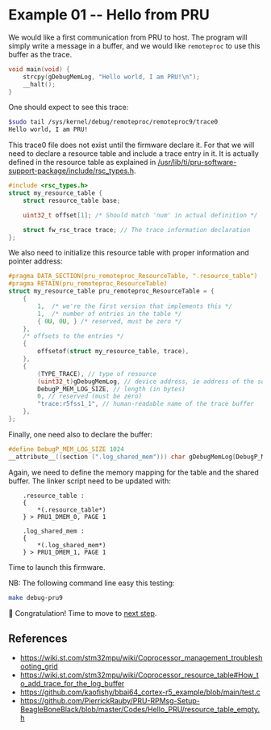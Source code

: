 # Example 01 -- Hello from PRU

We would like a first communication from PRU to host. 
The program will simply write a message in a buffer, and we would like `remoteproc` to use this buffer as the trace. 

```c
void main(void) {
    strcpy(gDebugMemLog, "Hello world, I am PRU!\n");
    __halt();
}
```

One should expect to see this trace:

```sh
$sudo tail /sys/kernel/debug/remoteproc/remoteproc9/trace0
Hello world, I am PRU!
```

This trace0 file does not exist until the firmware declare it. For that we will need to declare a resource table and include a trace entry in it. It is actually defined in the resource table as explained in [/usr/lib/ti/pru-software-support-package/include/rsc_types.h](file:///usr/lib/ti/pru-software-support-package/include/rsc_types.h).

```c
#include <rsc_types.h>
struct my_resource_table {
	struct resource_table base;

	uint32_t offset[1]; /* Should match 'num' in actual definition */

    struct fw_rsc_trace trace; // The trace information declaration
};
```

We also need to initialize this resource table with proper information and pointer address:

```c
#pragma DATA_SECTION(pru_remoteproc_ResourceTable, ".resource_table")
#pragma RETAIN(pru_remoteproc_ResourceTable)
struct my_resource_table pru_remoteproc_ResourceTable = {
    {
        1,	/* we're the first version that implements this */
        1,	/* number of entries in the table */
        { 0U, 0U, } /* reserved, must be zero */
    },
    /* offsets to the entries */
    {
        offsetof(struct my_resource_table, trace),
    },
    {
        (TYPE_TRACE), // type of resource
        (uint32_t)gDebugMemLog, // device address, ie address of the so called shared buffer for trace
        DebugP_MEM_LOG_SIZE, // length (in bytes)
        0, // reserved (must be zero)
        "trace:r5fss1_1", // human-readable name of the trace buffer
    },
};
```

Finally, one need also to declare the buffer:

```c
#define DebugP_MEM_LOG_SIZE 1024
__attribute__((section (".log_shared_mem"))) char gDebugMemLog[DebugP_MEM_LOG_SIZE];
```

Again, we need to define the memory mapping for the table and the shared buffer. The linker script need to be updated with:

```
	.resource_table :
	{
		*(.resource_table*)
	} > PRU1_DMEM_0, PAGE 1

	.log_shared_mem :
	{
		*(.log_shared_mem*)
	} > PRU1_DMEM_1, PAGE 1
```

Time to launch this firmware.

NB: The following command line easy this testing:

```sh
make debug-pru9
```

:partying_face: Congratulation! Time to move to [next step](../example-02-c6x-dsp/).

## References

* https://wiki.st.com/stm32mpu/wiki/Coprocessor_management_troubleshooting_grid
* https://wiki.st.com/stm32mpu/wiki/Coprocessor_resource_table#How_to_add_trace_for_the_log_buffer
* https://github.com/kaofishy/bbai64_cortex-r5_example/blob/main/test.c
* https://github.com/PierrickRauby/PRU-RPMsg-Setup-BeagleBoneBlack/blob/master/Codes/Hello_PRU/resource_table_empty.h